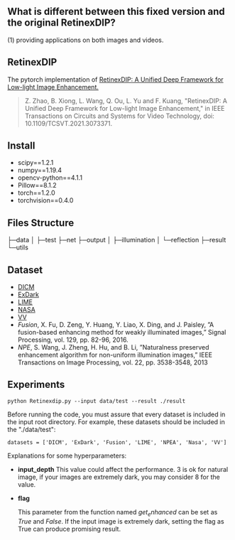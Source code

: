 ## What is different between this fixed version and the original RetinexDIP?
(1) providing applications on both images and videos.

## RetinexDIP
The pytorch implementation of [RetinexDIP: A Unified Deep Framework for Low-light Image Enhancement.](https://ieeexplore.ieee.org/document/9405649)

>Z. Zhao, B. Xiong, L. Wang, Q. Ou, L. Yu and F. Kuang, "RetinexDIP: A Unified Deep Framework for Low-light Image Enhancement," in IEEE Transactions on Circuits and Systems for Video Technology, doi: 10.1109/TCSVT.2021.3073371.

## Install
- scipy==1.2.1
- numpy==1.19.4
- opencv-python==4.1.1
- Pillow==8.1.2
- torch==1.2.0
- torchvision==0.4.0

## Files Structure
├─data
│  ├─test
├─net
├─output
│  ├─illumination
│  └─reflection
├─result
└─utils

## Dataset
- [DICM](http://mcl.korea.ac.kr/projects/LDR/LDR_TEST_IMAGES_DICM.zip)
- [ExDark](http://web.fsktm.um.edu.my/~cschan/source/CVIU/ExDark.zip)
- [LIME](http://cs.tju.edu.cn/orgs/vision/~xguo/LIME.htm)
- [NASA](http://dragon.larc.nasa.gov/retinex/pao/news/)
- [VV](https://sites.google.com/site/vonikakis/datasets)
- *Fusion*, X. Fu, D. Zeng, Y. Huang, Y. Liao, X. Ding, and J. Paisley, ”A fusion-based enhancing method for weakly illuminated images,” Signal Processing, vol. 129, pp. 82-96, 2016.
- *NPE*, S. Wang, J. Zheng, H. Hu, and B. Li, ”Naturalness preserved enhancement algorithm for non-uniform illumination images,” IEEE Transactions on Image Processing, vol. 22, pp. 3538-3548, 2013

## Experiments
```
python Retinexdip.py --input data/test --result ./result
```
Before  running the code, you must assure that  every dataset is included in  the input root directory. For example, these datasets should be included in the "./data/test":
```
datasets = ['DICM', 'ExDark', 'Fusion', 'LIME', 'NPEA', 'Nasa', 'VV']
```
Explanations for some hyperparameters:
- **input_depth**
  This value could affect the performance. 3 is ok for natural image, if your images are extremely dark, you may consider 8 for the value.

- **flag**

  This parameter from the function named $get_enhanced$ can be set as $True$ and $False$. If the input image is extremely dark, setting the flag as True can produce promising result. 

